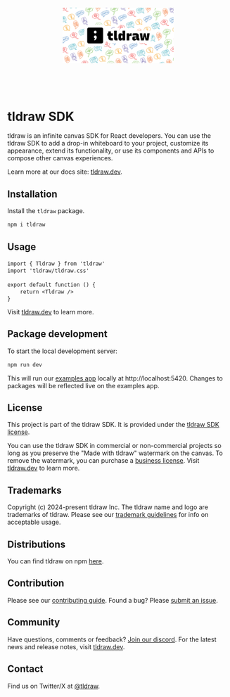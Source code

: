 <div alt style="text-align: center; transform: scale(.5);">
	<picture>
		<source media="(prefers-color-scheme: dark)" srcset="https://github.com/tldraw/tldraw/raw/main/assets/github-hero-dark.png" />
		<img alt="tldraw" src="https://github.com/tldraw/tldraw/raw/main/assets/github-hero-light.png" />
	</picture>
</div>

# tldraw SDK

tldraw is an infinite canvas SDK for React developers. You can use the tldraw SDK to add a drop-in whiteboard to your project, customize its appearance, extend its functionality, or use its components and APIs to compose other canvas experiences.

Learn more at our docs site: [tldraw.dev](https://tldraw.dev/?utm_source=github&utm_medium=readme&utm_campaign=learn-more).

## Installation

Install the `tldraw` package.

```bash
npm i tldraw
```

## Usage

```tsx
import { Tldraw } from 'tldraw'
import 'tldraw/tldraw.css'

export default function () {
	return <Tldraw />
}
```

Visit [tldraw.dev](https://tldraw.dev/?utm_source=github&utm_medium=readme&utm_campaign=learn-more) to learn more.

## Package development

To start the local development server:

```bash
npm run dev
```

This will run our [examples app](https://github.com/tldraw/tldraw/tree/main/apps/examples) locally at http://localhost:5420. Changes to packages will be reflected live on the examples app.

## License

This project is part of the tldraw SDK. It is provided under the [tldraw SDK license](https://github.com/tldraw/tldraw/blob/main/LICENSE.md).

You can use the tldraw SDK in commercial or non-commercial projects so long as you preserve the "Made with tldraw" watermark on the canvas. To remove the watermark, you can purchase a [business license](https://tldraw.dev/?utm_source=github&utm_medium=readme&utm_campaign=learn-more#pricing). Visit [tldraw.dev](https://tldraw.dev/?utm_source=github&utm_medium=readme&utm_campaign=learn-more) to learn more.

## Trademarks

Copyright (c) 2024-present tldraw Inc. The tldraw name and logo are trademarks of tldraw. Please see our [trademark guidelines](https://github.com/tldraw/tldraw/blob/main/TRADEMARKS.md) for info on acceptable usage.

## Distributions

You can find tldraw on npm [here](https://www.npmjs.com/package/@tldraw/tldraw?activeTab=versions).

## Contribution

Please see our [contributing guide](https://github.com/tldraw/tldraw/blob/main/CONTRIBUTING.md). Found a bug? Please [submit an issue](https://github.com/tldraw/tldraw/issues/new).

## Community

Have questions, comments or feedback? [Join our discord](https://discord.tldraw.com/?utm_source=github&utm_medium=readme&utm_campaign=sociallink). For the latest news and release notes, visit [tldraw.dev](https://tldraw.dev/?utm_source=github&utm_medium=readme&utm_campaign=learn-more).

## Contact

Find us on Twitter/X at [@tldraw](https://twitter.com/tldraw).
